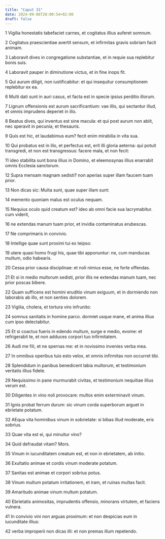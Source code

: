 ```yaml
---
title: "Caput 31"
date: 2024-09-06T20:00:54+02:00
draft: false
---
```



1 Vigilia honestatis tabefaciet carnes, et cogitatus illius auferet somnum.

2 Cogitatus praescientiae avertit sensum, et infirmitas gravis sobriam facit animam.

3 Laboravit dives in congregatione substantiae, et in requie sua replebitur bonis suis.

4 Laboravit pauper in diminutione victus, et in fine inops fit.

5 Qui aurum diligit, non iustificabitur: et qui insequitur consumptionem replebitur ex ea.

6 Multi dati sunt in auri casus, et facta est in specie ipsius perditio illorum.

7 Lignum offensionis est aurum sacrificantium: vae illis, qui sectantur illud, et omnis imprudens deperiet in illo.

8 Beatus dives, qui inventus est sine macula: et qui post aurum non abiit, nec speravit in pecunia, et thesauris.

9 Quis est hic, et laudabimus eum? fecit enim mirabilia in vita sua.

10 Qui probatus est in illo, et perfectus est, erit illi gloria aeterna: qui potuit transgredi, et non est transgressus: facere mala, et non fecit:

11 ideo stabilita sunt bona illius in Domino, et eleemosynas illius enarrabit omnis Ecclesia sanctorum.

12 Supra mensam magnam sedisti? non aperias super illam faucem tuam prior.

13 Non dicas sic: Multa sunt, quae super illam sunt:

14 memento quoniam malus est oculus nequam.

15 Nequius oculo quid creatum est? ideo ab omni facie sua lacrymabitur. cum viderit,

16 ne extendas manum tuam prior, et invidia contaminatus erubescas.

17 Ne comprimaris in convivio.

18 Intellige quae sunt proximi tui ex teipso:

19 utere quasi homo frugi his, quae tibi apponuntur: ne, cum manducas multum, odio habearis.

20 Cessa prior causa disciplinae: et noli nimius esse, ne forte offendas.

21 Et si in medio multorum sedisti, prior illis ne extendas manum tuam, nec prior poscas bibere.

22 Quam sufficens est homini eruditio vinum exiguum, et in dormiendo non laborabis ab illo, et non senties dolorem.

23 Vigilia, cholera, et tortura viro infrunito:

24 somnus sanitatis in homine parco. dormiet usque mane, et anima illius cum ipso delectabitur.

25 Et si coactus fueris in edendo multum, surge e medio, evome: et refrigerabit te, et non adduces corpori tuo infirmitatem.

26 Audi me fili, et ne spernas me: et in novissimo invenies verba mea.

27 In omnibus operibus tuis esto velox, et omnis infirmitas non occurret tibi.

28 Splendidum in panibus benedicent labia multorum, et testimonium veritatis illius fidele.

29 Nequissimo in pane murmurabit civitas, et testimonium nequitiae illius verum est.

30 Diligentes in vino noli provocare: multos enim exterminavit vinum.

31 Ignis probat ferrum durum: sic vinum corda superborum arguet in ebrietate potatum.

32 AEqua vita hominibus vinum in sobrietate: si bibas illud moderate, eris sobrius.

33 Quae vita est ei, qui minuitur vino?

34 Quid defraudat vitam? Mors.

35 Vinum in iucunditatem creatum est, et non in ebrietatem, ab initio.

36 Exultatio animae et cordis vinum moderate potatum.

37 Sanitas est animae et corpori sobrius potus.

38 Vinum multum potatum irritationem, et iram, et ruinas multas facit.

39 Amaritudo animae vinum multum potatum.

40 Ebrietatis animositas, imprudentis offensio, minorans virtutem, et faciens vulnera.

41 In convivio vini non arguas proximum: et non despicias eum in iucunditate illius:

42 verba improperii non dicas illi: et non premas illum repetendo.

